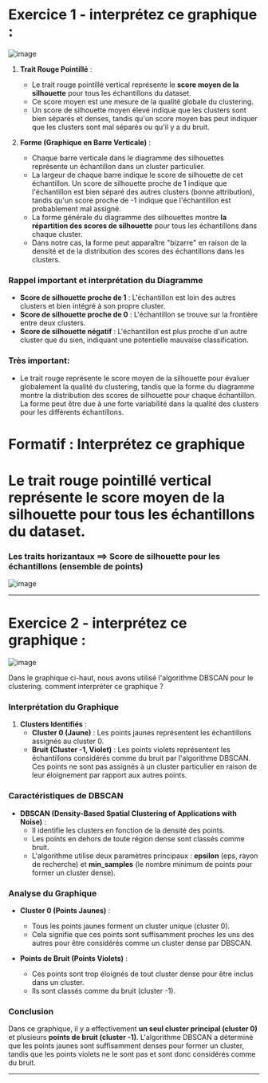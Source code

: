 
# Exercice 1 - interprétez ce graphique :

![image](https://github.com/hrhouma/Apprentissage-Non-Supervise/assets/10111526/0ef2e03c-f8d2-4d36-85dd-b7bee91f9402)

1. **Trait Rouge Pointillé** :
   - Le trait rouge pointillé vertical représente le **score moyen de la silhouette** pour tous les échantillons du dataset.
   - Ce score moyen est une mesure de la qualité globale du clustering.
   - Un score de silhouette moyen élevé indique que les clusters sont bien séparés et denses, tandis qu'un score moyen bas peut indiquer que les clusters sont mal séparés ou qu'il y a du bruit.

2. **Forme (Graphique en Barre Verticale)** :
   - Chaque barre verticale dans le diagramme des silhouettes représente un échantillon dans un cluster particulier.
   - La largeur de chaque barre indique le score de silhouette de cet échantillon. Un score de silhouette proche de 1 indique que l'échantillon est bien séparé des autres clusters (bonne attribution), tandis qu'un score proche de -1 indique que l'échantillon est probablement mal assigné.
   - La forme générale du diagramme des silhouettes montre **la répartition des scores de silhouette** pour tous les échantillons dans chaque cluster.
   - Dans notre cas, la forme peut apparaître "bizarre" en raison de la densité et de la distribution des scores des échantillons dans les clusters.

### Rappel important et interprétation du Diagramme

- **Score de silhouette proche de 1** : L'échantillon est loin des autres clusters et bien intégré à son propre cluster.
- **Score de silhouette proche de 0** : L'échantillon se trouve sur la frontière entre deux clusters.
- **Score de silhouette négatif** : L'échantillon est plus proche d'un autre cluster que du sien, indiquant une potentielle mauvaise classification.

### Très important: 
- Le trait rouge représente le score moyen de la silhouette pour évaluer globalement la qualité du clustering, tandis que la forme du diagramme montre la distribution des scores de silhouette pour chaque échantillon. La forme peut être due à une forte variabilité dans la qualité des clusters pour les différents échantillons.

# Formatif :  Interprétez ce graphique
# Le trait rouge pointillé vertical représente le score moyen de la silhouette pour tous les échantillons du dataset.
### Les traits horizantaux ==> Score de silhouette pour les échantillons (ensemble de points)
![image](https://github.com/hrhouma/Apprentissage-Non-Supervise/assets/10111526/41fee991-31c4-4421-9c9d-c96c4c1b6657)

---


# Exercice 2 - interprétez ce graphique :

![image](https://github.com/hrhouma/Apprentissage-Non-Supervise/assets/10111526/e1af8d4c-407f-436c-8913-7c64937ba816)

Dans le graphique ci-haut, nous avons utilisé l'algorithme DBSCAN pour le clustering. comment interpréter ce graphique ?

### Interprétation du Graphique

1. **Clusters Identifiés** :
   - **Cluster 0 (Jaune)** : Les points jaunes représentent les échantillons assignés au cluster 0.
   - **Bruit (Cluster -1, Violet)** : Les points violets représentent les échantillons considérés comme du bruit par l'algorithme DBSCAN. Ces points ne sont pas assignés à un cluster particulier en raison de leur éloignement par rapport aux autres points.

### Caractéristiques de DBSCAN

- **DBSCAN (Density-Based Spatial Clustering of Applications with Noise)** :
  - Il identifie les clusters en fonction de la densité des points.
  - Les points en dehors de toute région dense sont classés comme bruit.
  - L'algorithme utilise deux paramètres principaux : **epsilon** (eps, rayon de recherche) et **min_samples** (le nombre minimum de points pour former un cluster dense).

### Analyse du Graphique

- **Cluster 0 (Points Jaunes)** :
  - Tous les points jaunes forment un cluster unique (cluster 0).
  - Cela signifie que ces points sont suffisamment proches les uns des autres pour être considérés comme un cluster dense par DBSCAN.

- **Points de Bruit (Points Violets)** :
  - Ces points sont trop éloignés de tout cluster dense pour être inclus dans un cluster.
  - Ils sont classés comme du bruit (cluster -1).

### Conclusion

Dans ce graphique, il y a effectivement **un seul cluster principal (cluster 0)** et plusieurs **points de bruit (cluster -1)**. L'algorithme DBSCAN a déterminé que les points jaunes sont suffisamment denses pour former un cluster, tandis que les points violets ne le sont pas et sont donc considérés comme du bruit.

---
